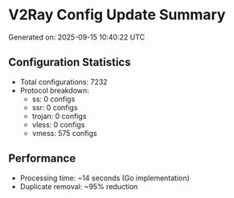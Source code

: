 # V2Ray Config Update Summary
Generated on: 2025-09-15 10:40:22 UTC

## Configuration Statistics
- Total configurations: 7232
- Protocol breakdown:
  - ss: 0 configs
  - ssr: 0 configs
  - trojan: 0 configs
  - vless: 0 configs
  - vmess: 575 configs

## Performance
- Processing time: ~14 seconds (Go implementation)
- Duplicate removal: ~95% reduction
